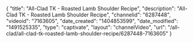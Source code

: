{
    "title": "All-Clad TK - Roasted Lamb Shoulder Recipe",
    "description": "All-Clad TK - Roasted Lamb Shoulder Recipe",
    "channelid": "6287448",
    "videoid": "7163605",
    "date_created": "1404853599",
    "date_modified": "1491525335",
    "type": "captivate",
    "layout": "channelVideo",
    "url": "\/all-clad\/all-clad-tk-roasted-lamb-shoulder-recipe\/6287448-7163605"
}